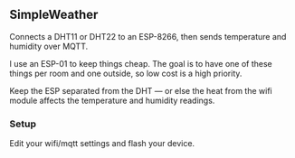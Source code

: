 ## SimpleWeather
Connects a DHT11 or DHT22 to an ESP-8266, then sends temperature and humidity over MQTT.

I use an ESP-01 to keep things cheap. The goal is to have one of these things per room and one outside, so low cost is a high priority.

Keep the ESP separated from the DHT &mdash; or else the heat from the wifi module affects the temperature and humidity readings.

### Setup
Edit your wifi/mqtt settings and flash your device.